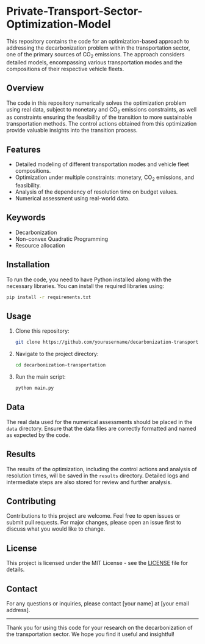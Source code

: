 # Private-Transport-Sector-Optimization-Model

This repository contains the code for an optimization-based approach to addressing the decarbonization problem within the transportation sector, one of the primary sources of CO$_2$ emissions. The approach considers detailed models, encompassing various transportation modes and the compositions of their respective vehicle fleets.

## Overview

The code in this repository numerically solves the optimization problem using real data, subject to monetary and CO$_2$ emissions constraints, as well as constraints ensuring the feasibility of the transition to more sustainable transportation methods. The control actions obtained from this optimization provide valuable insights into the transition process.

## Features

- Detailed modeling of different transportation modes and vehicle fleet compositions.
- Optimization under multiple constraints: monetary, CO$_2$ emissions, and feasibility.
- Analysis of the dependency of resolution time on budget values.
- Numerical assessment using real-world data.

## Keywords

- Decarbonization
- Non-convex Quadratic Programming
- Resource allocation

## Installation

To run the code, you need to have Python installed along with the necessary libraries. You can install the required libraries using:

```bash
pip install -r requirements.txt
```

## Usage

1. Clone this repository:

    ```bash
    git clone https://github.com/yourusername/decarbonization-transportation.git
    ```

2. Navigate to the project directory:

    ```bash
    cd decarbonization-transportation
    ```

3. Run the main script:

    ```bash
    python main.py
    ```

## Data

The real data used for the numerical assessments should be placed in the `data` directory. Ensure that the data files are correctly formatted and named as expected by the code.

## Results

The results of the optimization, including the control actions and analysis of resolution times, will be saved in the `results` directory. Detailed logs and intermediate steps are also stored for review and further analysis.

## Contributing

Contributions to this project are welcome. Feel free to open issues or submit pull requests. For major changes, please open an issue first to discuss what you would like to change.

## License

This project is licensed under the MIT License - see the [LICENSE](LICENSE) file for details.

## Contact

For any questions or inquiries, please contact [your name] at [your email address].

---

Thank you for using this code for your research on the decarbonization of the transportation sector. We hope you find it useful and insightful!
